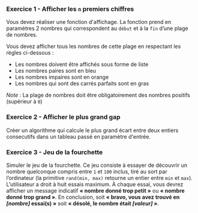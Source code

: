 ### Exercice 1 - Afficher les `n` premiers chiffres

Vous devez réaliser une fonction d'affichage.
La fonction prend en paramètres 2 nombres qui correspondent au `début` et à la `fin` d’une plage de nombres.

Vous devez afficher tous les nombres de cette plage en respectant les règles ci-dessous :

* Les nombres doivent être affichés sous forme de liste
* Les nombres paires sont en bleu
* Les nombres impaires sont en orange
* Les nombres qui sont des carrés parfaits sont en gras

*Note :*
La plage de nombres doit être obligatoirement des nombres positifs
(supérieur à `0`)

### Exercice 2 - Afficher le plus grand gap 
Créer un algorithme qui calcule le plus grand écart entre deux entiers consecutifs dans un tableau passé en paramètre d'entrée. 


### Exercice 3 - Jeu de la fourchette

Simuler le jeu de la fourchette. Ce jeu consiste à essayer de découvrir
un nombre quelconque compris entre `1` et `100` inclus, tiré au sort par
l’ordinateur (la primitive `rand(min, max)` retourne un entier entre `min`
et `max`). L’utilisateur a droit à huit essais maximum. À chaque essai,
vous devrez afficher un message indicatif __« nombre donné trop petit »__ ou
__« nombre donné trop grand »__. En conclusion, soit
__« bravo, vous avez trouvé en *[nombre]* essai(s) »__ soit
__« désolé, le nombre était *[valeur]* »__.
